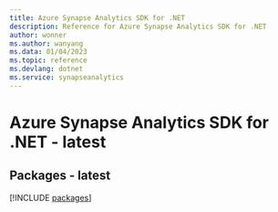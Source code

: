 ```yaml
---
title: Azure Synapse Analytics SDK for .NET
description: Reference for Azure Synapse Analytics SDK for .NET
author: wonner
ms.author: wanyang
ms.data: 01/04/2023
ms.topic: reference
ms.devlang: dotnet
ms.service: synapseanalytics
---
```

# Azure Synapse Analytics SDK for .NET - latest
## Packages - latest
[!INCLUDE [packages](synapse-analytics-index.md)]